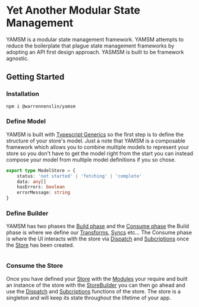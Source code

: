 # Yet Another Modular State Management
YAMSM is a modular state management framework. YAMSM attempts to reduce the boilerplate that plague state management frameworks by adopting an API first design approach. YASMSM is built to be framework agnostic.
## Getting Started
### Installation
```sh
npm i @warrennenslin/yamsm
```
### Define Model
YAMSM is built with [Typescript Generics](https://www.typescriptlang.org/docs/handbook/generics.html) so the first step is to define the structure of your store's model. Just a note that YAMSM is a composable framework which allows you to combine multiple models to represent your store so you don't have to get the model right from the start you can instead compose your model from multiple model definitions if you so chose.
```typescript
export type ModelStore = {
    status: 'not started' | 'fetching' | 'complete'
    data: any[]
    hasErrors: boolean
    errorMessage: string
}
```
### Define Builder
YAMSM has two phases the [Build phase](https://todo) and the [Consume phase](https://TODO) the Build phase is where we define our [Transforms](https://TODO), [Syncs](https://TODO) etc... The Consume phase is where the UI interacts with the store via [Dispatch](https://TODO) and [Subcriptions](https://TODO) once the [Store](https://TODO) has been created.
```typescript

```
### Consume the Store
Once you have defined your [Store](https://TODO) with the [Modules](https://TODO) your require and built an instance of the store with the [StoreBuilder](https://TODO) you can then go ahead and use the [Dispatch](https://TODO) and [Subcriptions](https://TODO) functions of the store. The store is a singleton and will keep its state throughout the lifetime of your app.
```typescript
```